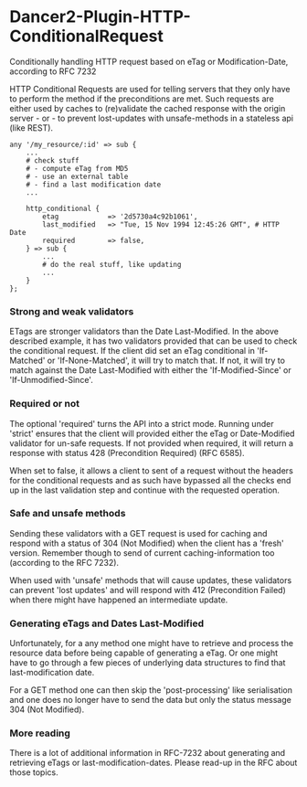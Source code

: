 # Dancer2-Plugin-HTTP-ConditionalRequest
Conditionally handling HTTP request based on eTag or Modification-Date,
according to RFC 7232

HTTP Conditional Requests are used for telling servers that they only have to
perform the method if the preconditions are met. Such requests are either used
by caches to (re)validate the cached response with the origin server - or -
to prevent lost-updates with unsafe-methods in a stateless api (like REST).
 
    any '/my_resource/:id' => sub {
        ...
        # check stuff
        # - compute eTag from MD5
        # - use an external table
        # - find a last modification date
        ...
        
        http_conditional {
            etag            => '2d5730a4c92b1061',
            last_modified   => "Tue, 15 Nov 1994 12:45:26 GMT", # HTTP Date
            required        => false,
        } => sub {
            ...
            # do the real stuff, like updating
            ...
        }
    };

### Strong and weak validators
ETags are stronger validators than the Date Last-Modified. In the above
described example, it has two validators provided that can be used to check the conditional request. If the client did set an eTag conditional in 'If-Matched'
or 'If-None-Matched', it will try to match that. If not, it will try to match
against the Date Last-Modified with either the 'If-Modified-Since' or
'If-Unmodified-Since'.

### Required or not
The optional 'required' turns the API into a strict mode. Running under 'strict'
ensures that the client will provided either the eTag or Date-Modified validator
for un-safe requests. If not provided when required, it will return a response
with status 428 (Precondition Required) (RFC 6585).

When set to false, it allows a client to sent of a request without the headers
for the conditional requests and as such have bypassed all the checks end up in
the last validation step and continue with the requested operation.

### Safe and unsafe methods
Sending these validators with a GET request is used for caching and respond with
a status of 304 (Not Modified) when the client has a 'fresh' version. Remember
though to send of current caching-information too (according to the RFC 7232).

When used with 'unsafe' methods that will cause updates, these validators can
prevent 'lost updates' and will respond with 412 (Precondition Failed) when
there might have happened an intermediate update.

### Generating eTags and Dates Last-Modified
Unfortunately, for a any method one might have to retrieve and process the
resource data before being capable of generating a eTag. Or one might have to go
through a few pieces of underlying data structures to find that
last-modification date.

For a GET method one can then skip the 'post-processing' like serialisation and
one does no longer have to send the data but only the status message 304
(Not Modified).

### More reading
There is a lot of additional information in RFC-7232 about generating and
retrieving eTags or last-modification-dates. Please read-up in the RFC about
those topics.
